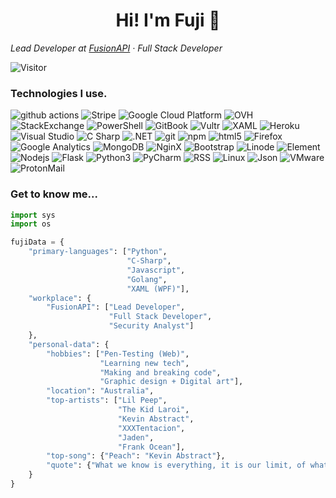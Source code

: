 <h1 align=center>Hi! I'm Fuji 👋</h1>

*Lead Developer at <a href="https://fusionapi.dev">FusionAPI</a> · Full Stack Developer*

![Visitor](https://visitor-badge.laobi.icu/badge?page_id=0xFuji.0xFuji)

### Technologies I use.
<p>
  <img alt="github actions" src="https://img.shields.io/badge/-Github_Actions-2088FF?style=flat-square&logo=github-actions&logoColor=white" />
  <img alt="Stripe" src="https://img.shields.io/badge/-Stripe-2075ff?style=flat-square&logo=stripe&logoColor=white" />
  <img alt="Google Cloud Platform" src="https://img.shields.io/badge/-Google_Cloud_Platform-1a73e8?style=flat-square&logo=google-cloud&logoColor=white" />
  <img alt="OVH" src="https://img.shields.io/badge/-OVH-123F6D?style=flat-square&logo=ovh&logoColor=white" />
  <img alt="StackExchange" src="https://img.shields.io/badge/-StackExchange-1E5397?style=flat-square&logo=StackExchange&logoColor=white" />
  <img alt="PowerShell" src="https://img.shields.io/badge/-PowerShell-5391FE?style=flat-square&logo=PowerShell&logoColor=white" />
  <img alt="GitBook" src="https://img.shields.io/badge/-GitBook-3884FF?style=flat-square&logo=GitBook&logoColor=white" />
  <img alt="Vultr" src="https://img.shields.io/badge/-Vultr-007BFC?style=flat-square&logo=Vultr&logoColor=white" />
  <img alt="XAML" src="https://img.shields.io/badge/-XAML-0C54C2?style=flat-square&logo=XAML&logoColor=white" />
  <img alt="Heroku" src="https://img.shields.io/badge/-Heroku-430098?style=flat-square&logo=heroku&logoColor=white" />
  <img alt="Visual Studio" src="https://img.shields.io/badge/-Visual_Studio-750098?style=flat-square&logo=visual-studio&logoColor=white" />
  <img alt="C Sharp" src="https://img.shields.io/badge/-C_Sharp-8006c7?style=flat-square&logo=c-sharp&logoColor=white" />
  <img alt=".NET" src="https://img.shields.io/badge/-.NET-5C2D91?style=flat-square&logo=.net&logoColor=white" />
  <img alt="git" src="https://img.shields.io/badge/-Git-F05032?style=flat-square&logo=git&logoColor=white" />
  <img alt="npm" src="https://img.shields.io/badge/-NPM-CB3837?style=flat-square&logo=npm&logoColor=white" />
  <img alt="html5" src="https://img.shields.io/badge/-HTML5-E34F26?style=flat-square&logo=html5&logoColor=white" />
  <img alt="Firefox" src="https://img.shields.io/badge/-Firefox-FB542B?style=flat-square&logo=firefox&logoColor=white" />
  <img alt="Google Analytics" src="https://img.shields.io/badge/-Google_Analytics-FB542B?style=flat-square&logo=Google Analytics&logoColor=white" />
  <img alt="MongoDB" src="https://img.shields.io/badge/-MongoDB-13aa52?style=flat-square&logo=mongodb&logoColor=white" />
  <img alt="NginX" src="https://img.shields.io/badge/-NginX-269539?style=flat-square&logo=NginX&logoColor=white" />
  <img alt="Bootstrap" src="https://img.shields.io/badge/-Bootstrap-66ad24?style=flat-square&logo=bootstrap&logoColor=white" />
  <img alt="Linode" src="https://img.shields.io/badge/-Linode-00A95C?style=flat-square&logo=Linode&logoColor=white" />
  <img alt="Element" src="https://img.shields.io/badge/-Element-0DBD8B?style=flat-square&logo=Element&logoColor=white" />
  <img alt="Nodejs" src="https://img.shields.io/badge/-Nodejs-43853d?style=flat-square&logo=Node.js&logoColor=white" />
  <img alt="Flask" src="https://img.shields.io/badge/-Flask-1fad5d?style=flat-square&logo=Flask&logoColor=white" />
  <img alt="Python3" src="https://img.shields.io/badge/-Python3-cf9006?style=flat-square&logo=Python&logoColor=white" />
  <img alt="PyCharm" src="https://img.shields.io/badge/-PyCharm-c9c600?style=flat-square&logo=pycharm&logoColor=white" />
  <img alt="RSS" src="https://img.shields.io/badge/-RSS-FFA500?style=flat-square&logo=RSS&logoColor=white" />
  <img alt="Linux" src="https://img.shields.io/badge/-Linux-CD9834?style=flat-square&logo=Linux&logoColor=white" />
  <img alt="Json" src="https://img.shields.io/badge/-Json-c2a721?style=flat-square&logo=json&logoColor=white" />
  <img alt="VMware" src="https://img.shields.io/badge/-VMware-607078?style=flat-square&logo=VMware&logoColor=white" />
  <img alt="ProtonMail" src="https://img.shields.io/badge/-ProtonMail-8B89CC?style=flat-square&logo=ProtonMail&logoColor=white" />
</p>

### Get to know me...
```py
import sys
import os

fujiData = {
    "primary-languages": ["Python",
                          "C-Sharp",
                          "Javascript",
                          "Golang",
                          "XAML (WPF)"],
    "workplace": {
        "FusionAPI": ["Lead Developer",
                      "Full Stack Developer",
                      "Security Analyst"]
    },
    "personal-data": {
        "hobbies": ["Pen-Testing (Web)",
                    "Learning new tech",
                    "Making and breaking code",
                    "Graphic design + Digital art"],
        "location": "Australia",
        "top-artists": ["Lil Peep",
                        "The Kid Laroi",
                        "Kevin Abstract",
                        "XXXTentacion",
                        "Jaden",
                        "Frank Ocean"],
        "top-song": {"Peach": "Kevin Abstract"},
        "quote": {"What we know is everything, it is our limit, of what we can be.": "Julian Assange"}
    }
}
```
